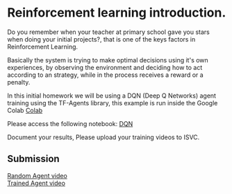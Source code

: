 # Reinforcement learning introduction.

Do you remember when your teacher at primary school gave you stars when doing your initial projects?, that is one of the keys factors in Reinforcement Learning.

Basically the system is trying to make optimal decisions using it's own experiences, by observing the environment and deciding how to act according to an strategy, while in the process receives a reward or a penalty.

In this initial homework we will be using a DQN (Deep Q Networks) agent training using the TF-Agents library, this example is run inside the Google Colab [Colab](https://colab.research.google.com/notebooks/intro.ipynb)

Please access the following notebook: [DQN](https://github.com/MIDS-scaling-up/v2/blob/master/week10/hw/1_dqn_tutorial.ipynb)

Document your results, Please upload your training videos to ISVC.

## Submission
[Random Agent video](random-agent.mp4)  
[Trained Agent video](trained-agent.mp4)